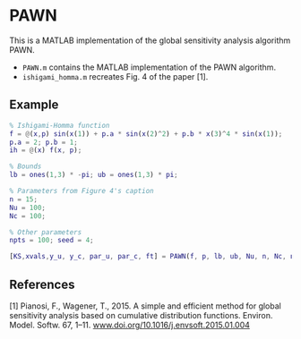 # PAWN
This is a MATLAB implementation of the global sensitivity analysis algorithm PAWN.
- `PAWN.m` contains the MATLAB implementation of the PAWN algorithm.
- `ishigami_homma.m` recreates Fig. 4 of the paper [1].

## Example

```matlab
% Ishigami-Homma function
f = @(x,p) sin(x(1)) + p.a * sin(x(2)^2) + p.b * x(3)^4 * sin(x(1));
p.a = 2; p.b = 1;
ih = @(x) f(x, p);

% Bounds
lb = ones(1,3) * -pi; ub = ones(1,3) * pi;

% Parameters from Figure 4's caption
n = 15;
Nu = 100;
Nc = 100;

% Other parameters
npts = 100; seed = 4;

[KS,xvals,y_u, y_c, par_u, par_c, ft] = PAWN(f, p, lb, ub, Nu, n, Nc, npts, seed);
```

## References
[1] Pianosi, F., Wagener, T., 2015. A simple and efficient method for global sensitivity analysis based on cumulative distribution functions. Environ. Model. Softw. 67, 1–11. www.doi.org/10.1016/j.envsoft.2015.01.004